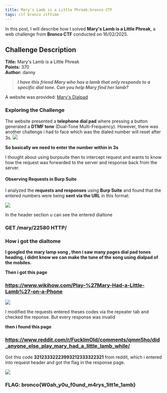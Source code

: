 ```yaml
---
title: Mary's Lamb is a Little Phreak:bronco CTF
tags: ctf bronco ctftime
---
```

  


In this post, I will describe how I solved **Mary's Lamb is a Little Phreak**, a web challenge from **Bronco CTF** conducted on 16/02/2025.

## Challenge Description  

**Title:** Mary's Lamb is a Little Phreak  
**Points:** 370  
**Author:** danny  

> ***I have this friend Mary who has a lamb that only responds to a specific dial tone. Can you help Mary find her lamb?***

A website was provided: [Mary's Dialpad](https://mary.web.broncoctf.xyz)  

### Exploring the Challenge  

The website presented a **telephone dial pad** where pressing a button generated a **DTMF tone** (Dual-Tone Multi-Frequency). However, there was another challenge i had to face which was the dialed number will reset after 3s. 
<img src="/images/marydial.png">

**So basically we need to enter the number within in 3s**

I thought about using burpsuite then to intercept request and wants to know how the request was forwarded to the server and response back from the server.


#### Observing Requests in Burp Suite  

I analyzed the **requests and responses** using **Burp Suite** and found that the entered numbers were being **sent via the URL** in this format:

<img src="/images/burp1.png">


In the header section u can see the entered dialtone

### GET /mary/22580 HTTP/

### How i got the dialtome 

**I googled the mary lamp song , then i saw many pages dial pad tones heading, i didnt know we can make the tune of the song using dialpad of the mobiles.**

**Then i got this page**

### https://www.wikihow.com/Play-%27Mary-Had-a-Little-Lamb%27-on-a-Phone

<img src="/images/marylamp.png">

I modified the requests entered theses codes via the repeater tab and checked the reponse. But every response was invalid

**then i found this page**
### https://www.reddit.com/r/FuckImOld/comments/qmm5ho/did_anyone_else_play_mary_had_a_little_lamb_while/
Got this code **32123332223993212333322321** from reddit, which i entered into request header and got the flag in the response page.

<img src="/images/marylampflag.png">


### FLAG:   bronco{W0ah_y0u_f0und_m4rys_1itt1e_1amb}








